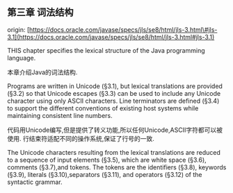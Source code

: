 ## 第三章 词法结构

origin: [https://docs.oracle.com/javase/specs/jls/se8/html/jls-3.html\#jls-3.1](https://docs.oracle.com/javase/specs/jls/se8/html/jls-3.html#jls-3.1)

THIS chapter specifies the lexical structure of the Java programming language.

本章介绍Java的词法结构.

Programs are written in Unicode \(§3.1\), but lexical translations are provided \(§3.2\) so that Unicode escapes \(§3.3\) can be used to include any Unicode character using only ASCII characters. Line terminators are defined \(§3.4\) to support the different conventions of existing host systems while maintaining consistent line numbers.

代码用Unicode编写,但是提供了转义功能,所以任何Unicode,ASCII字符都可以被使用. 行结束符适配不同的操作系统,保证了行号的一致.

The Unicode characters resulting from the lexical translations are reduced to a sequence of input elements \(§3.5\), which are  white space \(§3.6\), comments \(§3.7\),and tokens. The tokens are the identifiers \(§3.8\), keywords \(§3.9\), literals \(§3.10\),separators \(§3.11\), and operators \(§3.12\) of the syntactic grammar.

